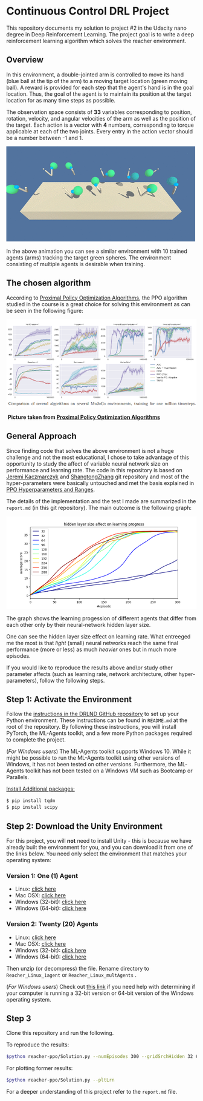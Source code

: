 

# Continuous Control DRL Project

This repository documents my solution to project #2 in the Udacity nano degree in Deep Reinforcement Learning. The project goal is to write a deep reinforcement learning algorithm which solves the reacher environment.

## Overview

In this environment, a double-jointed arm is controlled to move its hand (blue ball at the tip of the arm) to a moving target location (green moving ball). A reward is provided for each step that the agent's hand is in the goal location. Thus, the goal of the agent is to maintain its position at the target location for as many time steps as possible.

The observation space consists of **33** variables corresponding to position, rotation, velocity, and angular velocities of the arm as well as the position of the target. Each action is a vector with **4** numbers, corresponding to torque applicable at each of the two joints. Every entry in the action vector should be a number between -1 and 1.



![reacher](report_images/reacher.gif)

In the above animation you can see a similar environment with 10 trained agents (arms) tracking the target green spheres. The environment consisting of multiple agents is desirable when training. 



## The chosen algorithm

According to [Proximal Policy Optimization Algorithms](https://arxiv.org/pdf/1707.06347.pdf), the PPO algorithm studied in the course is a great choice for solving this environment as can be seen in the following figure:

<img src='report_images/reacherv1_ppo.png' style='zoom:80%'>

​						**Picture taken from  [Proximal Policy Optimization Algorithms](https://arxiv.org/pdf/1707.06347.pdf)**



## General Approach

Since finding code that solves the above environment is not a huge challenge and not the most educational, I chose to take advantage of this opportunity to study the affect of variable neural network size on performance and learning rate. The code in this repository is based on [Jeremi Kaczmarczyk](https://github.com/jknthn/reacher-ppo.git) and  [ShangtongZhang](https://github.com/ShangtongZhang/DeepRL) git repository and most of the hyper-parameters were basically untouched and met the basis explained in [PPO Hyperparameters and Ranges](https://medium.com/@aureliantactics).

The details of the implementation and the test I made are summarized in the ```report.md``` (in this git repository). The main outcome is the following graph:

![1562857315785](report_images/hiddSizeEffect.png)

The graph shows the learning progession of different agents that differ from each other only by their neural-network hidden layer size. 

One can see the hidden layer size effect on learning rate. What entreeged me the most is that *light* (small) neural networks reach the same final performance (more or less) as much *heavier* ones but in much more episodes.

If you would like to reproduce the results above and\or study other parameter affects (such as learning rate, network architecture, other hyper-parameters), follow the following steps.



## Step 1: Activate the Environment

Follow the [instructions in the DRLND GitHub repository](https://github.com/udacity/deep-reinforcement-learning#dependencies) to set up your Python environment. These instructions can be found in `README.md` at the root of the repository. By following these instructions, you will install PyTorch, the ML-Agents toolkit, and a few more Python packages required to complete the project.

(*For Windows users*) The ML-Agents toolkit supports Windows 10. While it might be possible to run the ML-Agents toolkit using other versions of Windows, it has not been tested on other versions. Furthermore, the ML-Agents toolkit has not been tested on a Windows VM such as Bootcamp or Parallels.



<u>Install Additional packages:</u>

```bash
$ pip install tqdm
$ pip install scipy
```



## Step 2: Download the Unity Environment

For this project, you will **not** need to install Unity - this is because we have already built the environment for you, and you can download it from one of the links below. You need only select the environment that matches your operating system:

### Version 1: One (1) Agent

- Linux: [click here](https://s3-us-west-1.amazonaws.com/udacity-drlnd/P2/Reacher/one_agent/Reacher_Linux.zip)
- Mac OSX: [click here](https://s3-us-west-1.amazonaws.com/udacity-drlnd/P2/Reacher/one_agent/Reacher.app.zip)
- Windows (32-bit): [click here](https://s3-us-west-1.amazonaws.com/udacity-drlnd/P2/Reacher/one_agent/Reacher_Windows_x86.zip)
- Windows (64-bit): [click here](https://s3-us-west-1.amazonaws.com/udacity-drlnd/P2/Reacher/one_agent/Reacher_Windows_x86_64.zip)

### Version 2: Twenty (20) Agents

- Linux: [click here](https://s3-us-west-1.amazonaws.com/udacity-drlnd/P2/Reacher/Reacher_Linux.zip)
- Mac OSX: [click here](https://s3-us-west-1.amazonaws.com/udacity-drlnd/P2/Reacher/Reacher.app.zip)
- Windows (32-bit): [click here](https://s3-us-west-1.amazonaws.com/udacity-drlnd/P2/Reacher/Reacher_Windows_x86.zip)
- Windows (64-bit): [click here](https://s3-us-west-1.amazonaws.com/udacity-drlnd/P2/Reacher/Reacher_Windows_x86_64.zip)

Then unzip (or decompress) the file. Rename directory to ```Reacher_Linux_1agent``` or ```Reacher_Linux_multAgents``` .

(*For Windows users*) Check out [this link](https://support.microsoft.com/en-us/help/827218/how-to-determine-whether-a-computer-is-running-a-32-bit-version-or-64) if you need help with determining if your computer is running a 32-bit version or 64-bit version of the Windows operating system.



## Step 3

Clone this repository and run the following.

To reproduce the results:

```bash
$python reacher-ppo/Solution.py --numEpisodes 300 --gridSrchHidden 32 64 96 128 160 192 224 256 288
```

For plotting former results:

```bash
$python reacher-ppo/Solution.py --pltLrn
```



For a deeper understanding of this project refer to the ```report.md``` file.


